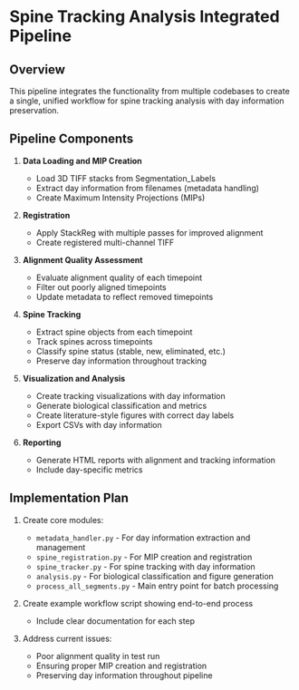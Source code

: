 # Spine Tracking Analysis Integrated Pipeline

## Overview
This pipeline integrates the functionality from multiple codebases to create a single, unified workflow for spine tracking analysis with day information preservation.

## Pipeline Components

1. **Data Loading and MIP Creation**
   - Load 3D TIFF stacks from Segmentation_Labels
   - Extract day information from filenames (metadata handling)
   - Create Maximum Intensity Projections (MIPs)

2. **Registration**
   - Apply StackReg with multiple passes for improved alignment
   - Create registered multi-channel TIFF

3. **Alignment Quality Assessment**
   - Evaluate alignment quality of each timepoint
   - Filter out poorly aligned timepoints
   - Update metadata to reflect removed timepoints

4. **Spine Tracking**
   - Extract spine objects from each timepoint
   - Track spines across timepoints
   - Classify spine status (stable, new, eliminated, etc.)
   - Preserve day information throughout tracking

5. **Visualization and Analysis**
   - Create tracking visualizations with day information
   - Generate biological classification and metrics
   - Create literature-style figures with correct day labels
   - Export CSVs with day information

6. **Reporting**
   - Generate HTML reports with alignment and tracking information
   - Include day-specific metrics

## Implementation Plan

1. Create core modules:
   - `metadata_handler.py` - For day information extraction and management
   - `spine_registration.py` - For MIP creation and registration
   - `spine_tracker.py` - For spine tracking with day information
   - `analysis.py` - For biological classification and figure generation
   - `process_all_segments.py` - Main entry point for batch processing

2. Create example workflow script showing end-to-end process
   - Include clear documentation for each step

3. Address current issues:
   - Poor alignment quality in test run
   - Ensuring proper MIP creation and registration
   - Preserving day information throughout pipeline